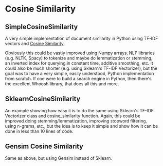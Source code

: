 # Cosine Similarity

## SimpleCosineSimilarity

A very simple implementation of document similarity in Python using TF-IDF
vectors and [Cosine Similarity](https://en.wikipedia.org/wiki/Cosine_similarity).

Obviously this could be vastly improved using Numpy arrays, NLP libraries
(e.g. NLTK, Spacy) to tokenize and maybe do lemmatization or stemming, an
inverted index for querying in constant time, additive smoothing, etc. It
could also be much shorter (e.g. using Sklearn's TF-IDF Vectorizer), but
the goal was to have a very simple, easily understood, Python implementation
from scratch. If one were to build a search engine in Python, then there's
the excellent Whoosh library, that does all this and more.

## SklearnCosineSimilarity

An example showing how easy it is to do the same using Sklearn's TF-IDF
Vectorizer class and cosine_similarity function. Again, this could be
improved doing stemming/lemmatization, improving stopword filtering,
using n-grams, etc., but the idea is to keep it simple and show how it
can be done in less than 10 lines of code.

## Gensim Cosine Similarity

Same as above, but using Gensim instead of Sklearn.

